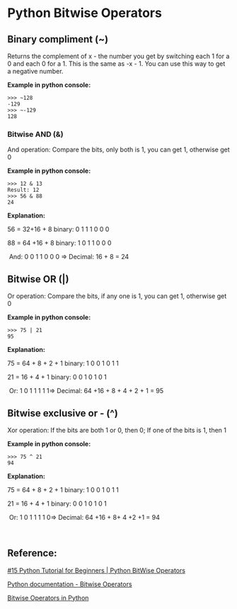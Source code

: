 # Python Bitwise Operators 

## Binary compliment  (~)

Returns the complement of x - the number you get by switching each 1 for a 0 and each 0 for a 1. This is the same as -x - 1. You can use this way to get a negative number. 

**Example in python console:**

```
>>> ~128
-129
>>> ~-129
128
```

### Bitwise AND (&)

And operation: Compare the bits, only both is 1, you can get 1, otherwise get 0

**Example in python console:**

```
>>> 12 & 13 
Result: 12
>>> 56 & 88
24
```

**Explanation:**

56 = 32+16 + 8  	binary: 0 1 1 1 0 0 0

88 = 64 +16 + 8     binary: 1 0 1 1 0 0 0

​                                   And:  0 0 1 1 0 0 0 => Decimal: 16 + 8 = 24

## Bitwise OR (|) 

Or operation: Compare the bits, if any one  is 1, you can get 1, otherwise get 0

**Example in python console:**

```
>>> 75 | 21
95
```

**Explanation:**

75 = 64 + 8 + 2 + 1   binary: 1 0 0 1 0 1 1

21 = 16 + 4 + 1         binary:  0 0 1 0 1 0 1

​                                         Or:   1 0 1 1 1 1 1=> Decimal: 64 +16 + 8 + 4 + 2 + 1 = 95

## Bitwise exclusive or - (^) 

Xor operation: If the bits are both 1 or 0, then 0; If one of the bits is 1, then 1

**Example in python console:**

```
>>> 75 ^ 21
94
```

**Explanation:**

75 = 64 + 8 + 2 + 1   binary: 1 0 0 1 0 1 1

21 = 16 + 4 + 1         binary:  0 0 1 0 1 0 1

​                                          Or:   1 0 1 1 1 1 0=> Decimal: 64 +16 + 8+ 4 +2 +1 = 94

​                                     

## Reference:

[#15 Python Tutorial for Beginners | Python BitWise Operators](https://www.youtube.com/watch?v=PyfKCvHALj8)

[Python documentation - Bitwise Operators](https://wiki.python.org/moin/BitwiseOperators)

[Bitwise Operators in Python](https://realpython.com/python-bitwise-operators/)

